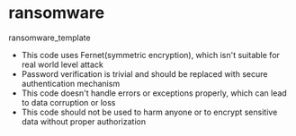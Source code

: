 # ransomware
ransomware_template

* This code uses Fernet(symmetric encryption), which isn't suitable for real world level attack
* Password verification is trivial and should be replaced with secure authentication mechanism
* This code doesn't handle errors or exceptions properly, which can lead to data corruption or loss
* This code should not be used to harm anyone or to encrypt sensitive data without proper authorization
